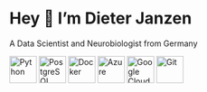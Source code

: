 # Hey 👋 I’m Dieter Janzen

A Data Scientist and Neurobiologist from Germany

<p float="left">
  <img src="https://cdn.jsdelivr.net/gh/devicons/devicon/icons/python/python-original.svg" height="48" width="48" alt="Python" title="Python"/> 
  <img src="https://cdn.jsdelivr.net/gh/devicons/devicon/icons/postgresql/postgresql-original.svg" height="48" width="48" alt="PostgreSQL"   title="PostgreSQL"/>
  <img src="https://cdn.jsdelivr.net/gh/devicons/devicon/icons/docker/docker-original.svg" height="48" width="48" alt="Docker" title="Docker"/>
  <img src="https://cdn.jsdelivr.net/gh/devicons/devicon@latest/icons/azure/azure-original.svg" height="48" width="48" alt="Azure" title="Azure"/>
  <img src="https://cdn.jsdelivr.net/gh/devicons/devicon/icons/googlecloud/googlecloud-original.svg" height="48" width="48" alt="Google Cloud" title="Google Cloud"/>
  <img src="https://cdn.jsdelivr.net/gh/devicons/devicon/icons/git/git-plain.svg" height="48" width="48" alt="Git" title="Git"/>
</p>
